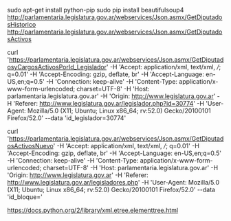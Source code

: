 sudo apt-get install python-pip
sudo pip install beautifulsoup4
http://parlamentaria.legislatura.gov.ar/webservices/Json.asmx/GetDiputadosHistorico
http://parlamentaria.legislatura.gov.ar/webservices/Json.asmx/GetDiputadosActivos

curl 'https://parlamentaria.legislatura.gov.ar/webservices/Json.asmx/GetDiputadosyCargosActivosPorId_Legislador' -H 'Accept: application/xml, text/xml, */*; q=0.01' -H 'Accept-Encoding: gzip, deflate, br' -H 'Accept-Language: en-US,en;q=0.5' -H 'Connection: keep-alive' -H 'Content-Type: application/x-www-form-urlencoded; charset=UTF-8' -H 'Host: parlamentaria.legislatura.gov.ar' -H 'Origin: http://www.legislatura.gov.ar' -H 'Referer: http://www.legislatura.gov.ar/legislador.php?id=30774' -H 'User-Agent: Mozilla/5.0 (X11; Ubuntu; Linux x86_64; rv:52.0) Gecko/20100101 Firefox/52.0' --data 'id_legislador=30774'

curl 'https://parlamentaria.legislatura.gov.ar/webservices/Json.asmx/GetDiputadosActivosNuevo' -H 'Accept: application/xml, text/xml, */*; q=0.01' -H 'Accept-Encoding: gzip, deflate, br' -H 'Accept-Language: en-US,en;q=0.5' -H 'Connection: keep-alive' -H 'Content-Type: application/x-www-form-urlencoded; charset=UTF-8' -H 'Host: parlamentaria.legislatura.gov.ar' -H 'Origin: http://www.legislatura.gov.ar' -H 'Referer: http://www.legislatura.gov.ar/legisladores.php' -H 'User-Agent: Mozilla/5.0 (X11; Ubuntu; Linux x86_64; rv:52.0) Gecko/20100101 Firefox/52.0' --data 'id_bloque='

https://docs.python.org/2/library/xml.etree.elementtree.html